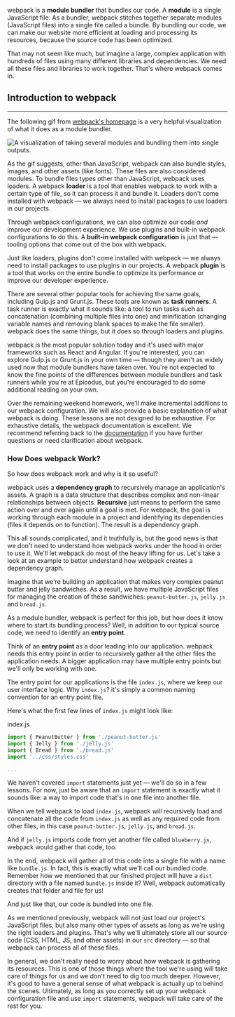 webpack is a **module bundler** that bundles our code. A **module** is a single JavaScript file. As a bundler, webpack stitches together separate modules (JavaScript files) into a single file called a bundle. By bundling our code, we can make our website more efficient at loading and processing its resources, because the source code has been optimized. 

That may not seem like much, but imagine a large, complex application with hundreds of files using many different libraries and dependencies. We need all these files and libraries to work together. That's where webpack comes in.

## Introduction to webpack
---

The following gif from [webpack's homepage](https://webpack.js.org/) is a very helpful visualization of what it does as a module bundler.

![A visualization of taking several modules and bundling them into single outputs.](https://learnhowtoprogram.s3.us-west-2.amazonaws.com/Intermediate+JavaScript/TDD-2020/webpack-homepage-gif.gif)

As the gif suggests, other than JavaScript, webpack can also bundle styles, images, and other assets (like fonts). These files are also considered modules. To bundle files types other than JavaScript, webpack uses loaders. A webpack **loader** is a tool that enables webpack to work with a certain type of file, so it can process it and bundle it. Loaders don't come installed with webpack — we always need to install packages to use loaders in our projects.

Through webpack configurations, we can also optimize our code _and_ improve our development experience. We use plugins and built-in webpack configurations to do this. A **built-in webpack configuration** is just that — tooling options that come out of the box with webpack. 

Just like loaders, plugins don't come installed with webpack — we always need to install packages to use plugins in our projects. A webpack **plugin** is a tool that works on the entire bundle to optimize its performance or improve our developer experience. 

There are several other popular tools for achieving the same goals, including Gulp.js and Grunt.js. These tools are known as **task runners**. A task runner is exactly what it sounds like: a tool to run tasks such as concatenation (combining multiple files into one) and minification (changing variable names and removing blank spaces to make the file smaller). webpack does the same things, but it does so through loaders and plugins.

webpack is the most popular solution today and it's used with major frameworks such as React and Angular. If you're interested, you can explore Gulp.js or Grunt.js in your own time — though they aren't as widely used now that module bundlers have taken over. You're not expected to know the fine points of the differences between module bundlers and task runners while you're at Epicodus, but you're encouraged to do some additional reading on your own.

Over the remaining weekend homework, we'll make incremental additions to our webpack configuration. We will also provide a basic explanation of what webpack is doing. These lessons are not designed to be exhaustive. For exhaustive details, the webpack documentation is excellent. We recommend referring back to the [documentation](https://webpack.js.org/) if you have further questions or need clarification about webpack.

### How Does webpack Work?

So how does webpack work and why is it so useful?

webpack uses a **dependency graph** to recursively manage an application's assets. A graph is a data structure that describes complex and non-linear relationships between objects. **Recursive** just means to perform the same action over and over again until a goal is met. For webpack, the goal is working through each module in a project and identifying its dependencies (files it depends on to function). The result is a dependency graph. 

This all sounds complicated, and it truthfully is, but the good news is that we don't need to understand how webpack works under the hood in order to use it. We'll let webpack do most of the heavy lifting for us. Let's take a look at an example to better understand how webpack creates a dependency graph.

Imagine that we're building an application that makes very complex peanut butter and jelly sandwiches. As a result, we have multiple JavaScript files for managing the creation of these sandwiches: `peanut-butter.js`, `jelly.js` and `bread.js`. 

As a module bundler, webpack is perfect for this job, but how does it know where to start its bundling process? Well, in addition to our typical source code, we need to identify an **entry point**. 

Think of an **entry point** as a door leading into our application. webpack needs this entry point in order to recursively gather all the other files the application needs. A bigger application may have multiple entry points but we'll only be working with one.

The entry point for our applications is the file `index.js`, where we keep our user interface logic. Why `index.js`? it's simply a common naming convention for an entry point file. 

Here's what the first few lines of `index.js` might look like:

<div class="filename">index.js</div>

```js
import { PeanutButter } from './peanut-butter.js'
import { Jelly } from './jelly.js'
import { Bread } from './bread.js'
import '../css/styles.css'

...
```

We haven't covered `import` statements just yet — we'll do so in a few lessons. For now, just be aware that an `import` statement is exactly what it sounds like: a way to import code that's in one file into another file.

When we tell webpack to load `index.js`, webpack will recursively load and concatenate all the code from `index.js` as well as any required code from other files, in this case `peanut-butter.js`, `jelly.js`, and `bread.js`.

And if `jelly.js` imports code from yet another file called `blueberry.js`, webpack would gather that code, too. 

In the end, webpack will gather all of this code into a single file with a name like `bundle.js`. In fact, this is exactly what we'll call our bundled code. Remember how we mentioned that our finished project will have a `dist` directory with a file named `bundle.js` inside it? Well, webpack automatically creates that folder and file for us! 

And just like that, our code is bundled into one file.

As we mentioned previously, webpack will not just load our project's JavaScript files, but also many other types of assets as long as we're using the right loaders and plugins. That's why we'll ultimately store all our source code (CSS, HTML, JS, and other assets) in our `src` directory — so that webpack can process all of these files.

In general, we don't really need to worry about how webpack is gathering its resources. This is one of those things where the tool we're using will take care of things for us and we don't need to dig too much deeper. However, it's good to have a general sense of what webpack is actually up to behind the scenes. Ultimately, as long as you correctly set up your webpack configuration file and use `import` statements, webpack will take care of the rest for you.